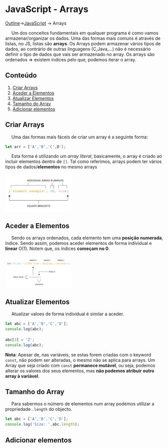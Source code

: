 # JavaScript - Arrays
[Outline](https://github.com/eamorgado/NUCC-2020-2021-Web/blob/main/README.md)->[JavaScript](https://github.com/eamorgado/NUCC-2020-2021-Web/blob/main/Docs/JavaScript/JavaScript.md) -> Arrays

&nbsp;&nbsp;&nbsp;&nbsp; Um dos conceitos fundamentais em qualquer programa é como vamos armazenar/organizar os dados. Uma das formas mais comuns é através de listas, no JS, listas são **arrays**. Os Arrays podem armazenar vários tipos de dados, ao contrário de outras linguagens (C,Java,...) não é necessário definir o tipo de dados que vais ser armazenado no array. Os arrays são ordenados => existem indices pelo que, podemos iterar o array.

## Conteúdo
1. [Criar Arrays](#Criar-Arrays)  
2. [Aceder a Elementos](#Aceder-a-Elementos)  
3. [Atualizar Elementos](#Atualizar-Elementos)   
4. [Tamanho do Array](#Tamanho-do-Array)  
5. [Adicionar elementos](#Adicionar-elementos)  

## Criar Arrays
&nbsp;&nbsp;&nbsp;&nbsp; Uma das formas mais fáceis de criar um array é a seguinte forma:
```javascript
let arr = ['A','B','C',D'];
```
&nbsp;&nbsp;&nbsp;&nbsp; Esta forma é utilizando um *array literal*, basicamente, o array é criado ao incluir elementos dentro de ```[]```. Tal como referimos, arrays podem ter vários tipos de dados/**elementos** no mesmo arrays

<img src="https://github.com/eamorgado/NUCC-2020-2021-Web/blob/main/Docs/Images/JavaScript/array_literal.jpg" alt="Array literal" width="42%">

## Aceder a Elementos
&nbsp;&nbsp;&nbsp;&nbsp; Sendo os arrays ordenados, cada elemento tem uma **posição numerada**, índice. Sendo assim, podemos aceder elementos de forma individual e **linear** O(1). Notem que, os índices **começam no 0**.

<img src="https://github.com/eamorgado/NUCC-2020-2021-Web/blob/main/Docs/Images/JavaScript/array_access.jpg" alt="Aceder a elementos em array" width="42%">

## Atualizar Elementos
&nbsp;&nbsp;&nbsp;&nbsp; Atualizar valoes de forma individual é similar a aceder.

```javascript
let abc = ['A','B','C','D'];
console.log(abc);

abc[3] = 'Z';
console.log(abc);
```

**Nota**: Apesar de, nas variáveis, se estas forem criadas com o keyword ```const```, não podem ser alteradas, o mesmo não se aplica para arrays. Um Array que seja criado com ```const``` **permanece mutável**, ou seja, podemos alterar os valores dos seus elementos, mas **não podemos atribuir outro array à variável**.

## Tamanho do Array
&nbsp;&nbsp;&nbsp;&nbsp; Para sabermos o número de elementos num array podemos utilizar a propriedade ```.length``` do objecto.

```javascript
let abc = ['A','B','C','D'];
console.log('Size: ',abc.length);
```

## Adicionar elementos
&nbsp;&nbsp;&nbsp;&nbsp;



